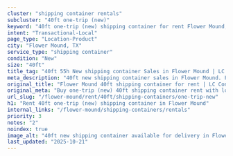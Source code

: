 ```yaml
---
cluster: "shipping container rentals"
subcluster: "40ft one-trip (new)"
keyword: "40ft one-trip (new) shipping container for rent Flower Mound, TX"
intent: "Transactional-Local"
page_type: "Location-Product"
city: "Flower Mound, TX"
service_type: "shipping container"
condition: "New"
size: "40ft"
title_tag: "40ft 55h New shipping container Sales in Flower Mound | LC Container"
meta_description: "40ft new shipping container sales in Flower Mound. Fast delivery, competitive pricing. Serving shipping containers area. Quote ID: VKO. Call (214) 524-4168 for your free quote today."
original_title: "Flower Mound 40ft shipping container for rent | LC Container"
original_meta: "Buy one-trip (new) 40ft shipping container rent with local delivery in Flower Mound, TX. LC Container — local Since 2003. Request a fast quote today."
url_slug: "/flower-mound/rent/40ft/shipping-containers/one-trip-new"
h1: "Rent 40ft one-trip (new) shipping container in Flower Mound"
internal_links: "/flower-mound/shipping-containers/rentals"
priority: 3
notes: "2"
noindex: true
image_alt: "40ft new shipping container available for delivery in Flower Mound"
last_updated: "2025-10-21"
---
```


<!-- TODO: Add unique city/inventory copy, images, and internal links here. -->
